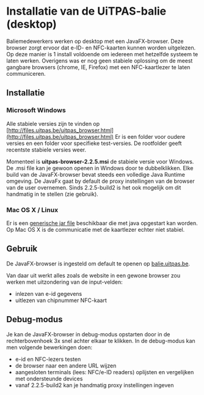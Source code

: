 ---
---

# Installatie van de UiTPAS-balie (desktop)

Baliemedewerkers werken op desktop met een JavaFX-browser. Deze browser zorgt ervoor dat e-ID- en NFC-kaarten kunnen worden uitgelezen. Op deze manier is 1 install voldoende om iedereen met hetzelfde systeem te laten werken. Overigens was er nog geen stabiele oplossing om de meest gangbare browsers (chrome, IE, Firefox) met een NFC-kaartlezer te laten communiceren.

## Installatie

### Microsoft Windows

Alle stabiele versies zijn te vinden op [http://files.uitpas.be/uitpas_browser.html](http://files.uitpas.be/uitpas_browser.html)
Er is een folder voor oudere versies en een folder voor specifieke test-versies. De rootfolder geeft recentste stabiele versies weer. 

Momenteel is **uitpas-browser-2.2.5.msi** de stabiele versie voor Windows.
De .msi file kan je gewoon openen in Windows door te dubbelklikken. Elke build van de JavaFX-browser bevat steeds een volledige Java Runtime omgeving. De JavaFx gaat by default de proxy instellingen van de browser van de user overnemen. Sinds 2.2.5-build2 is het ook mogelijk om dit handmatig in te stellen (zie gebruik).

### Mac OS X / Linux

Er is een [generische jar file](http://files.uitpas.be/uitpas_browser/for-testing/uitpas-browser-2.2.5-build2-jfx.jar) beschikbaar die met java opgestart kan worden. Op Mac OS X is de communicatie met de kaartlezer echter niet stabiel. 

## Gebruik

De JavaFX-browser is ingesteld om default te openen op [balie.uitpas.be](http://balie.uitpas.be). 

Van daar uit werkt alles zoals de website in een gewone browser zou werken met uitzondering van de input-velden:
* inlezen van e-id gegevens
* uitlezen van chipnummer NFC-kaart

## Debug-modus

Je kan de JavaFX-browser in debug-modus opstarten door in de rechterbovenhoek 3x snel achter elkaar te klikken. In de debug-modus kan men volgende bewerkingen doen:
* e-id en NFC-lezers testen
* de browser naar een andere URL wijzen
* aangesloten terminals (lees: NFC/e-ID readers) oplijsten en vergelijken met ondersteunde devices
* vanaf 2.2.5-build2 kan je handmatig proxy instellingen ingeven

